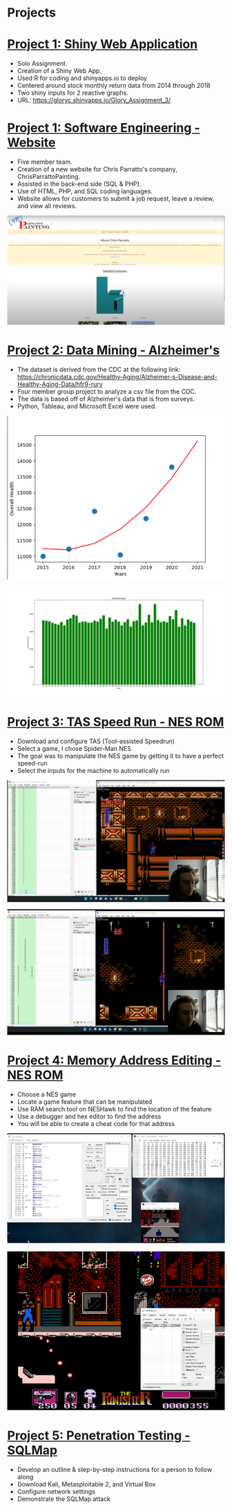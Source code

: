 # Projects

# [Project 1: Shiny Web Application](https://github.com/gloryc34/StockShinyApp.git)
* Solo Assignment.
* Creation of a Shiny Web App.
* Used R for coding and shinyapps.io to deploy
* Centered around stock monthly return data from 2014 through 2018
* Two shiny inputs for 2 reactive graphs.
* URL: https://gloryc.shinyapps.io/Glory_Assignment_3/

  
# [Project 1: Software Engineering - Website](https://github.com/gloryc34/ChrisParrattoPainting.com.git)
* Five member team.
* Creation of a new website for Chris Parratto's company, ChrisParrattoPainting.
* Assisted in the back-end side (SQL & PHP).
* Use of HTML, PHP, and SQL coding languages.
* Website allows for customers to submit a job request, leave a review, and view all reviews.

![](/images/cpPainting.png)

# [Project 2: Data Mining - Alzheimer's](https://github.com/gloryc34/Alzheimer-s_DataMining.git)
* The dataset is derived from the CDC at the following link: https://chronicdata.cdc.gov/Healthy-Aging/Alzheimer-s-Disease-and-Healthy-Aging-Data/hfr9-rurv
* Four member group project to analyze a csv file from the CDC.
* The data is based off of Alzheimer's data that is from surveys.
* Python, Tableau, and Microsoft Excel were used.

![](/images/overall_health_prediction_2021.png)

![](/images/SURVEYED_STATE.png)

# [Project 3: TAS Speed Run - NES ROM](https://github.com/gloryc34/Speed-Run.git)
* Download and configure TAS (Tool-assisted Speedrun)
* Select a game, I chose Spider-Man NES
* The goal was to manipulate the NES game by getting it to have a perfect speed-run
* Select the inputs for the machine to automatically run

![](/images/tas1.png)

![](/images/tas2.png)

# [Project 4: Memory Address Editing - NES ROM](https://github.com/gloryc34/Memory-Editing.git)
* Choose a NES game
* Locate a game feature that can be manipulated
* Use RAM search tool on NESHawk to find the location of the feature
* Use a debugger and hex editor to find the address 
* You will be able to create a cheat code for that address 

![](/images/memory1.png)

![](/images/memory2.png)

# [Project 5: Penetration Testing - SQLMap](https://github.com/gloryc34/SQLMap.git)
* Develop an outline & step-by-step instructions for a person to follow along
* Download Kali, Metasploitable 2, and Virtual Box
* Configure network settings
* Demonstrate the SQLMap attack
